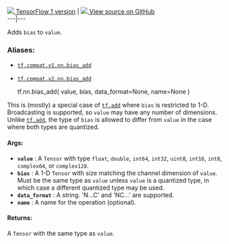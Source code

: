 [ ![](https://tensorflow.google.cn/images/tf_logo_32px.png) TensorFlow 1
version](/versions/r1.15/api_docs/python/tf/nn/bias_add) |  [
![](https://tensorflow.google.cn/images/GitHub-Mark-32px.png) View source on
GitHub
](https://github.com/tensorflow/tensorflow/blob/r2.0/tensorflow/python/ops/nn_ops.py#L2685-L2718)  
---|---  
  
Adds `bias` to `value`.

### Aliases:

  * [`tf.compat.v1.nn.bias_add`](/api_docs/python/tf/nn/bias_add)
  * [`tf.compat.v2.nn.bias_add`](/api_docs/python/tf/nn/bias_add)

    
    
    tf.nn.bias_add(
        value,
        bias,
        data_format=None,
        name=None
    )
    

This is (mostly) a special case of
[`tf.add`](https://tensorflow.google.cn/api_docs/python/tf/math/add) where
`bias` is restricted to 1-D. Broadcasting is supported, so `value` may have
any number of dimensions. Unlike
[`tf.add`](https://tensorflow.google.cn/api_docs/python/tf/math/add), the type
of `bias` is allowed to differ from `value` in the case where both types are
quantized.

#### Args:

  * **`value`** : A `Tensor` with type `float`, `double`, `int64`, `int32`, `uint8`, `int16`, `int8`, `complex64`, or `complex128`.
  * **`bias`** : A 1-D `Tensor` with size matching the channel dimension of `value`. Must be the same type as `value` unless `value` is a quantized type, in which case a different quantized type may be used.
  * **`data_format`** : A string. 'N...C' and 'NC...' are supported.
  * **`name`** : A name for the operation (optional).

#### Returns:

A `Tensor` with the same type as `value`.

